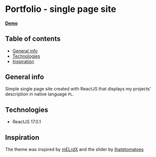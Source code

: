 # Portfolio - single page site
#### [Demo](https://creazydev.github.io)

## Table of contents
* [General info](#general-info)
* [Technologies](#technologies)
* [Inspiration](#sources)


## General info
Simple single page site created with ReactJS that displays my projects' description in native language `PL`.

## Technologies
* ReactJS 17.0.1

## Inspiration
The theme was inspired by [mELrdX](https://codepen.io/bumbeishvili/pen/mELrdX)
and the slider by [Ihatetomatoes](https://youtu.be/3ax9TW2c2bY)
